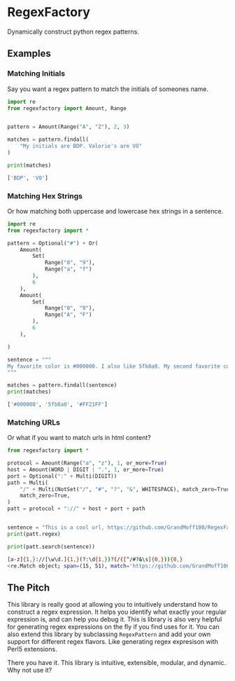 # RegexFactory

Dynamically construct python regex patterns.

## Examples

### Matching Initials

Say you want a regex pattern to match the initials of someones name.

```python
import re
from regexfactory import Amount, Range


pattern = Amount(Range("A", "Z"), 2, 3)

matches = pattern.findall(
    "My initials are BDP. Valorie's are VO"
)

print(matches)
```

```bash
['BDP', 'VO']
```

### Matching Hex Strings

Or how matching both uppercase and lowercase hex strings in a sentence.

```python
import re
from regexfactory import *

pattern = Optional("#") + Or(
    Amount(
        Set(
            Range("0", "9"),
            Range("a", "f")
        ),
        6
    ),
    Amount(
        Set(
            Range("0", "9"),
            Range("A", "F")
        ),
        6
    ),

)

sentence = """
My favorite color is #000000. I also like 5fb8a0. My second favorite color is #FF21FF.
"""

matches = pattern.findall(sentence)
print(matches)
```

```bash
['#000000', '5fb8a0', '#FF21FF']
```

### Matching URLs

Or what if you want to match urls in html content?

```python
from regexfactory import *

protocol = Amount(Range("a", "z"), 1, or_more=True)
host = Amount(WORD | DIGIT | ".", 1, or_more=True)
port = Optional(":" + Multi(DIGIT))
path = Multi(
    "/" + Multi(NotSet("/", "#", "?", "&", WHITESPACE), match_zero=True),
    match_zero=True,
)
patt = protocol + "://" + host + port + path


sentence = "This is a cool url, https://github.com/GrandMoff100/RegexFactory/ "
print(patt.regex)

print(patt.search(sentence))
```

```bash
[a-z]{1,}://[\w\d.]{1,}(?:\d{1,})?(/([^/#?&\s]{0,})){0,}
<re.Match object; span=(15, 51), match='https://github.com/GrandMoff100/RegexFactory/'>
```

## The Pitch

This library is really good at allowing you to intuitively understand how to construct a regex expression.
It helps you identify what exactly your regular expression is, and can help you debug it.
This is library is also very helpful for generating regex expressions on the fly if you find uses for it.
You can also extend this library by subclassing `RegexPattern` and add your own support for different regex flavors.
Like generating regex expresison with Perl5 extensions.

There you have it. This library is intuitive, extensible, modular, and dynamic.
Why not use it?
